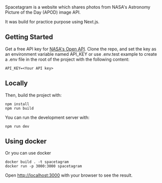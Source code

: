 Spacetagram is a website which shares photos from NASA's Astronomy Picture of the Day (APOD) image API.

It was build for practice purpose using Next.js.

## Getting Started

Get a free API key for [NASA's Open API](https://api.nasa.gov/). 
Clone the repo, and set the key as an environment variable named API_KEY or use .env.test example to create a .env file in the root of the project with the following content:

```
API_KEY=<Your API key>
```

## Locally

Then, build the project with:
```
npm install
npm run build
```
You can run the development server with:
```
npm run dev
```

## Using docker

Or you can use docker
```
docker build . -t spacetagram
docker run -p 3000:3000 spacetagram   
```

Open [http://localhost:3000](http://localhost:3000) with your browser to see the result.